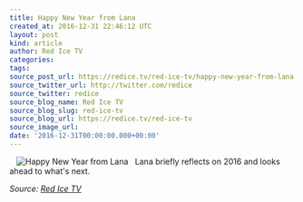 ```yaml
---
title: Happy New Year from Lana
created_at: 2016-12-31 22:46:12 UTC
layout: post
kind: article
author: Red Ice TV
categories: 
tags: 
source_post_url: https://redice.tv/red-ice-tv/happy-new-year-from-lana
source_twitter_url: http://twitter.com/redice
source_twitter: redice
source_blog_name: Red Ice TV
source_blog_slug: red-ice-tv
source_blog_url: https://redice.tv/red-ice-tv
source_image_url: 
date: '2016-12-31T00:00:00.000+00:00'
---
```

<img align="left" hspace="12" alt="Happy New Year from Lana" src="https://rdice.net/a/c/t/16/Happy-New-Year-from-Lana.9cd7b47f.jpg"> Lana briefly reflects on 2016 and looks ahead to what's next.<div class="">
    <i>Source: <a href="https://redice.tv/red-ice-tv">Red Ice TV</a></i>
</div>
